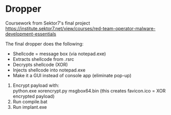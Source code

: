# Dropper
Coursework from Sektor7's final project  
https://institute.sektor7.net/view/courses/red-team-operator-malware-development-essentials

The final dropper does the following:
+ Shellcode = message box (via notepad.exe)
+ Extracts shellcode from .rsrc
+ Decrypts shellcode (XOR)
+ Injects shellcode into notepad.exe
+ Make it a GUI instead of console app (eliminate pop-up)

1. Encrypt payload with:  
python.exe xorencrypt.py msgbox64.bin (this creates favicon.ico = XOR encrypted payload)
2. Run compile.bat
3. Run implant.exe
